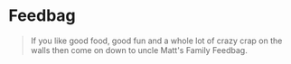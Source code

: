 # Feedbag
> If you like good food, good fun  and a whole lot of crazy crap on the walls  then come on down to uncle Matt's Family Feedbag.
